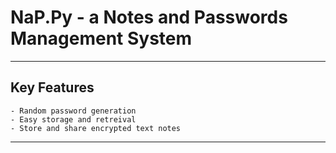 # NaP.Py - a Notes and Passwords Management System

---

## Key Features
    - Random password generation
    - Easy storage and retreival
    - Store and share encrypted text notes

---

